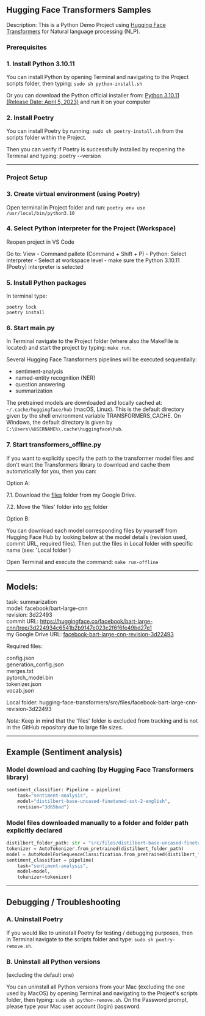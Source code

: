 ## Hugging Face Transformers Samples

Description: This is a Python Demo Project using [Hugging Face Transformers](https://huggingface.co/docs/transformers/index) for Natural language processing (NLP).  

### Prerequisites

### 1. Install Python 3.10.11

You can install Python by opening Terminal and navigating to the Project scripts folder, then typing: ```sudo sh python-install.sh```  

Or you can download the Python official installer from: [Python 3.10.11 (Release Date: April 5, 2023)](https://www.python.org/downloads/release/python-31011/) and run it on your computer  

### 2. Install Poetry

You can install Poetry by running: ```sudo sh poetry-install.sh``` from the scripts folder within the Project.  

Then you can verify if Poetry is successfully installed by reopening the Terminal and typing: poetry --version  

--------------------------

### Project Setup

### 3. Create virtual environment (using Poetry)

Open terminal in Project folder and run: ```poetry env use /usr/local/bin/python3.10```

### 4. Select Python interpreter for the Project (Workspace)

Reopen project in VS Code

Go to: View - Command pallete (Command + Shift + P) - Python: Select interpreter - Select at workspace level - make sure the Python 3.10.11 (Poetry) interpreter is selected  

### 5. Install Python packages  

In terminal type:

```poetry lock```  
```poetry install```   

### 6. Start main.py

In Terminal navigate to the Project folder (where also the MakeFile is located) and start the project by typing: ```make run```.    

Several Hugging Face Transformers pipelines will be executed sequentially:

* sentiment-analysis
* named-entity recognition (NER)
* question answering
* summarization

The pretrained models are downloaded and locally cached at: ```~/.cache/huggingface/hub``` (macOS, Linux). This is the default directory given by the shell environment variable TRANSFORMERS_CACHE. On Windows, the default directory is given by ```C:\Users\%USERNAME%\.cache\huggingface\hub```.  

### 7. Start transformers_offline.py

If you want to explicitly specify the path to the transformer model files and don't want the Transformers library to download and cache them automatically for you, then you can:

Option A:  

7.1. Download the [files](https://drive.google.com/drive/folders/14pT_IRs4HCvfpjfitGE6dpRHjvIz0bZa?usp=sharing) folder from my Google Drive.  

7.2. Move the 'files' folder into [src](src/) folder  

Option B:  

You can download each model corresponding files by yourself from Hugging Face Hub by looking below at the model details (revision used, commit URL, required files). Then put the files in Local folder with specific name (see: 'Local folder')

Open Terminal and execute the command: ```make run-offline```


-------------------------

## Models:


task: summarization  
model: facebook/bart-large-cnn  
revision: 3d22493  
commit URL: https://huggingface.co/facebook/bart-large-cnn/tree/3d224934c6541b2b9147e023c2f6f6fe49bd27e1  
my Google Drive URL: [facebook-bart-large-cnn-revision-3d22493](https://drive.google.com/drive/folders/1X-8OI3_7jCpuZsHjS7fMwvT12EsiU9Kt?usp=drive_link)  

Required files:  

config.json  
generation_config.json  
merges.txt  
pytorch_model.bin  
tokenizer.json  
vocab.json  

Local folder: hugging-face-transformers/src/files/facebook-bart-large-cnn-revision-3d22493  


*Note:* Keep in mind that the 'files' folder is excluded from tracking and is not in the GitHub repository due to large file sizes. 

--------------------------

## Example (Sentiment analysis)

### Model download and caching (by Hugging Face Transformers library)

```Python
sentiment_classifier: Pipeline = pipeline(
    task="sentiment-analysis",
    model="distilbert-base-uncased-finetuned-sst-2-english",
    revision="3d65bad")
```

### Model files downloaded manually to a folder and folder path explicitly declared

```Python
distilbert_folder_path: str = "src/files/distilbert-base-uncased-finetuned-sst-2-english-revision-3d65bad"
tokenizer = AutoTokenizer.from_pretrained(distilbert_folder_path)
model = AutoModelForSequenceClassification.from_pretrained(distilbert_folder_path)
sentiment_classifier = pipeline(
    task="sentiment-analysis",
    model=model,
    tokenizer=tokenizer)
```

--------------------------

## Debugging / Troubleshooting

### A. Uninstall Poetry
If you would like to uninstall Poetry for testing / debugging purposes, then in Terminal navigate to the scripts folder and type: ```sudo sh poetry-remove.sh```.  

### B. Uninstall all Python versions
(excluding the default one)  

You can uninstall all Python versions from your Mac (excluding the one used by MacOS) by opening Terminal and navigating to the Project's scripts folder, then typing: ```sudo sh python-remove.sh```. On the Password prompt, please type your Mac user account (login) password.